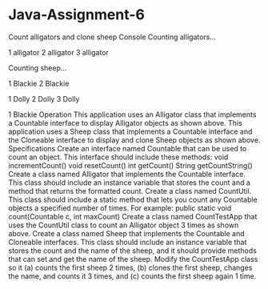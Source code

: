 # Java-Assignment-6
Count alligators and clone sheep
Console
Counting alligators...

1 alligator
2 alligator
3 alligator

Counting sheep...

1 Blackie
2 Blackie

1 Dolly
2 Dolly
3 Dolly

1 Blackie
Operation
This application uses an Alligator class that implements a Countable interface to display Alligator objects as shown above. 
This application uses a Sheep class that implements a Countable interface and the Cloneable interface to display and clone Sheep objects as shown above.
Specifications
Create an interface named Countable that can be used to count an object. This interface should include these methods:
void incrementCount()
void resetCount()
int getCount()
String getCountString()
Create a class named Alligator that implements the Countable interface. This class should include an instance variable that stores the count and a method that returns the formatted count.
Create a class named CountUtil. This class should include a static method that lets you count any Countable objects a specified number of times. For example:
public static void count(Countable c, int maxCount)
Create a class named CountTestApp that uses the CountUtil class to count an Alligator object 3 times as shown above.
Create a class named Sheep that implements the Countable and Cloneable interfaces. This class should include an instance variable that stores the count and the name of the sheep, and it should provide methods that can set and get the name of the sheep.
Modify the CountTestApp class so it (a) counts the first sheep 2 times, (b) clones the first sheep, changes the name, and counts it 3 times, and (c) counts the first sheep again 1 time.

